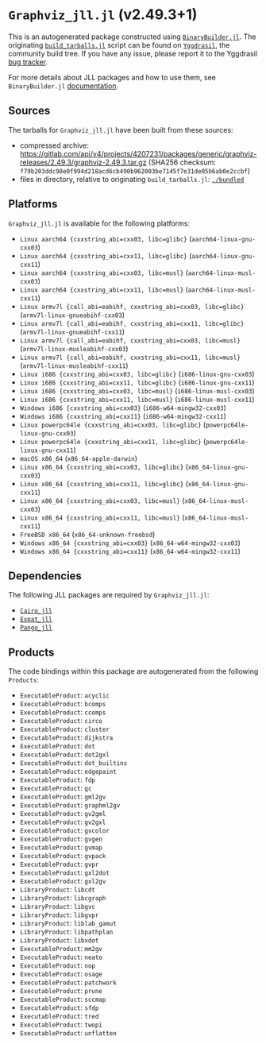 # `Graphviz_jll.jl` (v2.49.3+1)

This is an autogenerated package constructed using [`BinaryBuilder.jl`](https://github.com/JuliaPackaging/BinaryBuilder.jl). The originating [`build_tarballs.jl`](https://github.com/JuliaPackaging/Yggdrasil/blob/60f53614f8a41660bdeb6f7df7c0283a9b6f5bde/G/Graphviz/build_tarballs.jl) script can be found on [`Yggdrasil`](https://github.com/JuliaPackaging/Yggdrasil/), the community build tree.  If you have any issue, please report it to the Yggdrasil [bug tracker](https://github.com/JuliaPackaging/Yggdrasil/issues).

For more details about JLL packages and how to use them, see `BinaryBuilder.jl` [documentation](https://juliapackaging.github.io/BinaryBuilder.jl/dev/jll/).

## Sources

The tarballs for `Graphviz_jll.jl` have been built from these sources:

* compressed archive: https://gitlab.com/api/v4/projects/4207231/packages/generic/graphviz-releases/2.49.3/graphviz-2.49.3.tar.gz (SHA256 checksum: `f79b203ddc98e0f994d218acd6cb490b962003be7145f7e31de05b6ab0e2ccbf`)
* files in directory, relative to originating `build_tarballs.jl`: [`./bundled`](https://github.com/JuliaPackaging/Yggdrasil/tree/60f53614f8a41660bdeb6f7df7c0283a9b6f5bde/G/Graphviz/bundled)

## Platforms

`Graphviz_jll.jl` is available for the following platforms:

* `Linux aarch64 {cxxstring_abi=cxx03, libc=glibc}` (`aarch64-linux-gnu-cxx03`)
* `Linux aarch64 {cxxstring_abi=cxx11, libc=glibc}` (`aarch64-linux-gnu-cxx11`)
* `Linux aarch64 {cxxstring_abi=cxx03, libc=musl}` (`aarch64-linux-musl-cxx03`)
* `Linux aarch64 {cxxstring_abi=cxx11, libc=musl}` (`aarch64-linux-musl-cxx11`)
* `Linux armv7l {call_abi=eabihf, cxxstring_abi=cxx03, libc=glibc}` (`armv7l-linux-gnueabihf-cxx03`)
* `Linux armv7l {call_abi=eabihf, cxxstring_abi=cxx11, libc=glibc}` (`armv7l-linux-gnueabihf-cxx11`)
* `Linux armv7l {call_abi=eabihf, cxxstring_abi=cxx03, libc=musl}` (`armv7l-linux-musleabihf-cxx03`)
* `Linux armv7l {call_abi=eabihf, cxxstring_abi=cxx11, libc=musl}` (`armv7l-linux-musleabihf-cxx11`)
* `Linux i686 {cxxstring_abi=cxx03, libc=glibc}` (`i686-linux-gnu-cxx03`)
* `Linux i686 {cxxstring_abi=cxx11, libc=glibc}` (`i686-linux-gnu-cxx11`)
* `Linux i686 {cxxstring_abi=cxx03, libc=musl}` (`i686-linux-musl-cxx03`)
* `Linux i686 {cxxstring_abi=cxx11, libc=musl}` (`i686-linux-musl-cxx11`)
* `Windows i686 {cxxstring_abi=cxx03}` (`i686-w64-mingw32-cxx03`)
* `Windows i686 {cxxstring_abi=cxx11}` (`i686-w64-mingw32-cxx11`)
* `Linux powerpc64le {cxxstring_abi=cxx03, libc=glibc}` (`powerpc64le-linux-gnu-cxx03`)
* `Linux powerpc64le {cxxstring_abi=cxx11, libc=glibc}` (`powerpc64le-linux-gnu-cxx11`)
* `macOS x86_64` (`x86_64-apple-darwin`)
* `Linux x86_64 {cxxstring_abi=cxx03, libc=glibc}` (`x86_64-linux-gnu-cxx03`)
* `Linux x86_64 {cxxstring_abi=cxx11, libc=glibc}` (`x86_64-linux-gnu-cxx11`)
* `Linux x86_64 {cxxstring_abi=cxx03, libc=musl}` (`x86_64-linux-musl-cxx03`)
* `Linux x86_64 {cxxstring_abi=cxx11, libc=musl}` (`x86_64-linux-musl-cxx11`)
* `FreeBSD x86_64` (`x86_64-unknown-freebsd`)
* `Windows x86_64 {cxxstring_abi=cxx03}` (`x86_64-w64-mingw32-cxx03`)
* `Windows x86_64 {cxxstring_abi=cxx11}` (`x86_64-w64-mingw32-cxx11`)

## Dependencies

The following JLL packages are required by `Graphviz_jll.jl`:

* [`Cairo_jll`](https://github.com/JuliaBinaryWrappers/Cairo_jll.jl)
* [`Expat_jll`](https://github.com/JuliaBinaryWrappers/Expat_jll.jl)
* [`Pango_jll`](https://github.com/JuliaBinaryWrappers/Pango_jll.jl)

## Products

The code bindings within this package are autogenerated from the following `Products`:

* `ExecutableProduct`: `acyclic`
* `ExecutableProduct`: `bcomps`
* `ExecutableProduct`: `ccomps`
* `ExecutableProduct`: `circo`
* `ExecutableProduct`: `cluster`
* `ExecutableProduct`: `dijkstra`
* `ExecutableProduct`: `dot`
* `ExecutableProduct`: `dot2gxl`
* `ExecutableProduct`: `dot_builtins`
* `ExecutableProduct`: `edgepaint`
* `ExecutableProduct`: `fdp`
* `ExecutableProduct`: `gc`
* `ExecutableProduct`: `gml2gv`
* `ExecutableProduct`: `graphml2gv`
* `ExecutableProduct`: `gv2gml`
* `ExecutableProduct`: `gv2gxl`
* `ExecutableProduct`: `gvcolor`
* `ExecutableProduct`: `gvgen`
* `ExecutableProduct`: `gvmap`
* `ExecutableProduct`: `gvpack`
* `ExecutableProduct`: `gvpr`
* `ExecutableProduct`: `gxl2dot`
* `ExecutableProduct`: `gxl2gv`
* `LibraryProduct`: `libcdt`
* `LibraryProduct`: `libcgraph`
* `LibraryProduct`: `libgvc`
* `LibraryProduct`: `libgvpr`
* `LibraryProduct`: `liblab_gamut`
* `LibraryProduct`: `libpathplan`
* `LibraryProduct`: `libxdot`
* `ExecutableProduct`: `mm2gv`
* `ExecutableProduct`: `neato`
* `ExecutableProduct`: `nop`
* `ExecutableProduct`: `osage`
* `ExecutableProduct`: `patchwork`
* `ExecutableProduct`: `prune`
* `ExecutableProduct`: `sccmap`
* `ExecutableProduct`: `sfdp`
* `ExecutableProduct`: `tred`
* `ExecutableProduct`: `twopi`
* `ExecutableProduct`: `unflatten`

